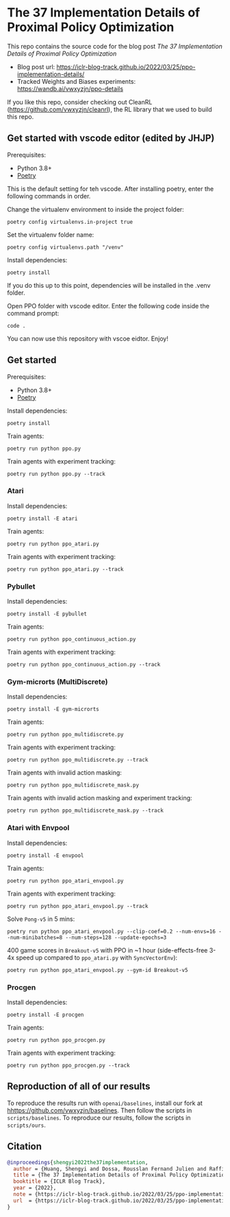 # The 37 Implementation Details of Proximal Policy Optimization

This repo contains the source code for the blog post *The 37 Implementation Details of Proximal Policy Optimization*

* Blog post url: https://iclr-blog-track.github.io/2022/03/25/ppo-implementation-details/
* Tracked Weights and Biases experiments: https://wandb.ai/vwxyzjn/ppo-details

If you like this repo, consider checking out CleanRL (https://github.com/vwxyzjn/cleanrl), the RL library that we used to build this repo.

## Get started with vscode editor (edited by JHJP)
Prerequisites:
* Python 3.8+
* [Poetry](https://python-poetry.org)

This is the default setting for teh vscode. After installing poetry, enter the following commands in order.

Change the virtualenv environment to inside the project folder:
```
poetry config virtualenvs.in-project true
```

Set the virtualenv folder name:
```
poetry config virtualenvs.path "/venv"
```

Install dependencies:
```
poetry install
```

If you do this up to this point, dependencies will be installed in the .venv folder.

Open PPO folder with vscode editor. Enter the following code inside the command prompt:
```
code .
```

You can now use this repository with vscoe eidtor. Enjoy!

## Get started

Prerequisites:
* Python 3.8+
* [Poetry](https://python-poetry.org)

Install dependencies:
```
poetry install
```

Train agents:
```
poetry run python ppo.py
```

Train agents with experiment tracking:
```
poetry run python ppo.py --track  
```

### Atari
Install dependencies:
```
poetry install -E atari
```
Train agents:
```
poetry run python ppo_atari.py
```
Train agents with experiment tracking:
```
poetry run python ppo_atari.py --track  
```


### Pybullet
Install dependencies:
```
poetry install -E pybullet
```
Train agents:
```
poetry run python ppo_continuous_action.py
```
Train agents with experiment tracking:
```
poetry run python ppo_continuous_action.py --track  
```


### Gym-microrts (MultiDiscrete)

Install dependencies:
```
poetry install -E gym-microrts
```
Train agents:
```
poetry run python ppo_multidiscrete.py
```
Train agents with experiment tracking:
```
poetry run python ppo_multidiscrete.py --track  
```
Train agents with invalid action masking:
```
poetry run python ppo_multidiscrete_mask.py
```
Train agents with invalid action masking and experiment tracking:
```
poetry run python ppo_multidiscrete_mask.py --track  
```

### Atari with Envpool

Install dependencies:
```
poetry install -E envpool
```
Train agents:
```
poetry run python ppo_atari_envpool.py
```
Train agents with experiment tracking:
```
poetry run python ppo_atari_envpool.py --track
```
Solve `Pong-v5` in 5 mins:
```
poetry run python ppo_atari_envpool.py --clip-coef=0.2 --num-envs=16 --num-minibatches=8 --num-steps=128 --update-epochs=3
```
400 game scores in `Breakout-v5` with PPO in ~1 hour (side-effects-free 3-4x speed up compared to `ppo_atari.py` with `SyncVectorEnv`):
```
poetry run python ppo_atari_envpool.py --gym-id Breakout-v5
```


### Procgen

Install dependencies:
```
poetry install -E procgen
```
Train agents:
```
poetry run python ppo_procgen.py
```
Train agents with experiment tracking:
```
poetry run python ppo_procgen.py --track
```

## Reproduction of all of our results

To reproduce the results run with `openai/baselines`, install our fork at [hhttps://github.com/vwxyzjn/baselines](hhttps://github.com/vwxyzjn/baselines). Then follow the scripts in `scripts/baselines`. To reproduce our results, follow the scripts in `scripts/ours`.


## Citation

```bibtex
@inproceedings{shengyi2022the37implementation,
  author = {Huang, Shengyi and Dossa, Rousslan Fernand Julien and Raffin, Antonin and Kanervisto, Anssi and Wang, Weixun},
  title = {The 37 Implementation Details of Proximal Policy Optimization},
  booktitle = {ICLR Blog Track},
  year = {2022},
  note = {https://iclr-blog-track.github.io/2022/03/25/ppo-implementation-details/},
  url  = {https://iclr-blog-track.github.io/2022/03/25/ppo-implementation-details/}
}
```

